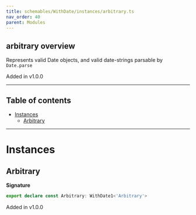 ```yaml
---
title: schemables/WithDate/instances/arbitrary.ts
nav_order: 40
parent: Modules
---
```


## arbitrary overview

Represents valid Date objects, and valid date-strings parsable by `Date.parse`

Added in v1.0.0

---

<h2 class="text-delta">Table of contents</h2>

- [Instances](#instances)
  - [Arbitrary](#arbitrary)

---

# Instances

## Arbitrary

**Signature**

```ts
export declare const Arbitrary: WithDate1<'Arbitrary'>
```

Added in v1.0.0
